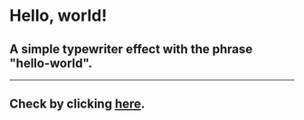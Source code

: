 # Hello, world!
## A simple typewriter effect with the phrase "hello-world". 
---
## Check by clicking [here](https://gitbleus.github.io/hello-world/).
